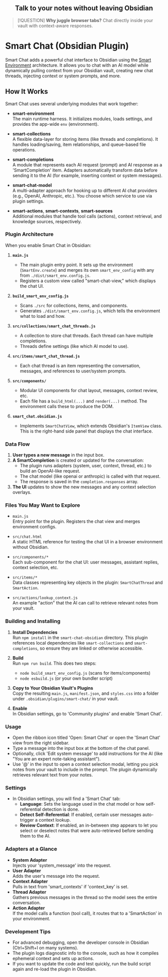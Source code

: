 <h2 align="center">
Talk to your notes without leaving Obsidian
</h2>

> [!QUESTION] **Why juggle browser tabs?**
> Chat directly inside your vault with context-aware responses.

# Smart Chat (Obsidian Plugin)

Smart Chat adds a powerful chat interface to Obsidian using the [Smart Environment](https://github.com/brianpetro/jsbrains/tree/main/smart-environment) architecture. It allows you to chat with an AI model while dynamically pulling context from your Obsidian vault, creating new chat threads, injecting context or system prompts, and more.

## How It Works

Smart Chat uses several underlying modules that work together:

- **smart-environment**  
	The main runtime harness. It initializes modules, loads settings, and provides the app-wide `env` (environment).

- **smart-collections**  
	A flexible data-layer for storing items (like threads and completions). It handles loading/saving, item relationships, and queue-based file operations.

- **smart-completions**  
	A module that represents each AI request (prompt) and AI response as a 'SmartCompletion' item. Adapters automatically transform data before sending it to the AI (for example, inserting context or system messages).

- **smart-chat-model**  
	A multi-adapter approach for hooking up to different AI chat providers (e.g., OpenAI, Anthropic, etc.). You choose which service to use via plugin settings.

- **smart-actions**, **smart-contexts**, **smart-sources**  
	Additional modules that handle tool calls (actions), context retrieval, and knowledge sources, respectively.

### Plugin Architecture

When you enable Smart Chat in Obsidian:

1. **`main.js`**  
	 - The main plugin entry point. It sets up the environment (`SmartEnv.create`) and merges its own `smart_env_config` with any from `./dist/smart_env.config.js`.
	 - Registers a custom view called "smart-chat-view," which displays the chat UI.

2. **`build_smart_env_config.js`**  
	 - Scans `./src` for collections, items, and components.
	 - Generates `./dist/smart_env.config.js`, which tells the environment what to load and how.

3. **`src/collections/smart_chat_threads.js`**  
	 - A collection to store chat threads. Each thread can have multiple completions.
	 - Threads define settings (like which AI model to use).

4. **`src/items/smart_chat_thread.js`**  
	 - Each chat thread is an item representing the conversation, messages, and references to user/system prompts.

5. **`src/components/`**  
	 - Modular UI components for chat layout, messages, context review, etc.  
	 - Each file has a `build_html(...)` and `render(...)` method. The environment calls these to produce the DOM.

6. **`smart_chat.obsidian.js`**  
	 - Implements `SmartChatView`, which extends Obsidian's `ItemView` class. This is the right-hand side panel that displays the chat interface.

### Data Flow

1. **User types a new message** in the input box.
2. **A SmartCompletion** is created or updated for the conversation:
	 - The plugin runs adapters (system, user, context, thread, etc.) to build an OpenAI-like request.
	 - The chat model (like openai or anthropic) is called with that request.
	 - The response is saved in the `completion.responses` array.
3. **The UI** updates to show the new messages and any context selection overlays.

### Files You May Want to Explore

- `main.js`  
	Entry point for the plugin. Registers the chat view and merges environment configs.

- `src/chat.html`  
	A static HTML reference for testing the chat UI in a browser environment without Obsidian.

- `src/components/*`  
	Each sub-component for the chat UI: user messages, assistant replies, context selection, etc.

- `src/items/*`  
	Data classes representing key objects in the plugin: `SmartChatThread` and `SmartAction`.

- `src/actions/lookup_context.js`  
	An example "action" that the AI can call to retrieve relevant notes from your vault.

### Building and Installing

1. **Install Dependencies**  
	 Run `npm install` in the `smart-chat-obsidian` directory. This plugin references local dependencies like `smart-collections` and `smart-completions`, so ensure they are linked or otherwise accessible.

2. **Build**  
	 Run `npm run build`. This does two steps:
	 - `node build_smart_env_config.js` (scans for items/components)
	 - `node esbuild.js` (or your own bundler script)

3. **Copy to Your Obsidian Vault's Plugins**  
	 Copy the resulting `main.js`, `manifest.json`, and `styles.css` into a folder under `.obsidian/plugins/smart-chat/` in your vault.

4. **Enable**  
	 In Obsidian settings, go to 'Community plugins' and enable 'Smart Chat'.

### Usage

- Open the ribbon icon titled 'Open: Smart Chat' or open the 'Smart Chat' view from the right sidebar.
- Type a message into the input box at the bottom of the chat panel.
- Optionally, click 'Edit system message' to add instructions for the AI (like "You are an expert note-taking assistant").
- Use '@' in the input to open a context selection modal, letting you pick notes from your vault to include in the prompt. The plugin dynamically retrieves relevant text from your notes.

### Settings

- In Obsidian settings, you will find a 'Smart Chat' tab:
	- **Language**: Sets the language used in the chat model or how self-referential detection is done.
	- **Detect Self-Referential**: If enabled, certain user messages auto-trigger a context lookup.
	- **Review Context**: If enabled, an in-between step appears to let you select or deselect notes that were auto-retrieved before sending them to the AI.

### Adapters at a Glance

- **System Adapter**  
	Injects your 'system_message' into the request.
- **User Adapter**  
	Adds the user's message into the request.
- **Context Adapter**  
	Pulls in text from 'smart_contexts' if 'context_key' is set.
- **Thread Adapter**  
	Gathers previous messages in the thread so the model sees the entire conversation.
- **Action Adapter**  
	If the model calls a function (tool call), it routes that to a 'SmartAction' in your environment.

### Development Tips

- For advanced debugging, open the developer console in Obsidian (Ctrl+Shift+I on many systems).
- The plugin logs diagnostic info to the console, such as how it compiles ephemeral context and sets up actions.
- If you want to update the code and test quickly, run the build script again and re-load the plugin in Obsidian.

